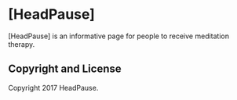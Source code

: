 # [HeadPause]

[HeadPause] is an informative page for people to receive meditation therapy.

## Copyright and License

Copyright 2017 HeadPause.
